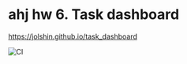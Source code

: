 # ahj hw 6. Task dashboard

https://jolshin.github.io/task_dashboard

![CI](https://github.com/jolshin/task_dashboard/actions/workflows/web.yml/badge.svg)